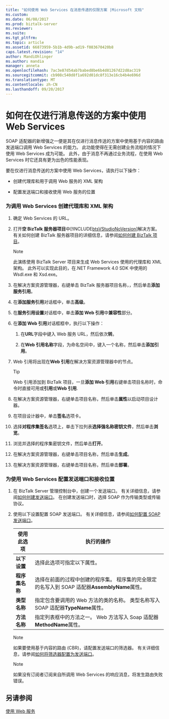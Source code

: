 ```yaml
---
title: "如何使用 Web Services 在消息传递的仅限方案 |Microsoft 文档"
ms.custom: 
ms.date: 06/08/2017
ms.prod: biztalk-server
ms.reviewer: 
ms.suite: 
ms.tgt_pltfrm: 
ms.topic: article
ms.assetid: 66873959-5b1b-4d9b-ad19-f083670420b8
caps.latest.revision: "14"
author: MandiOhlinger
ms.author: mandia
manager: anneta
ms.openlocfilehash: 7ac3e87d54ab7babed8be6b4d81267d22d8ac319
ms.sourcegitcommit: cb908c540d8f1a692d01dc8f313e16cb4b4e696d
ms.translationtype: MT
ms.contentlocale: zh-CN
ms.lasthandoff: 09/20/2017
---
```

# <a name="how-to-consume-web-services-in-a-messaging-only-scenario"></a>如何在仅进行消息传送的方案中使用 Web Services
SOAP 适配器的新增强之一便是其在仅进行消息传送的方案中使用基于内容的路由发送端口调用 Web Services 的能力。 此功能使得在无需创建业务流程的情况下使用 Web Services 成为可能。 此外，由于消息不再通过业务流程，在使用 Web Services 时它还具有更为出色的性能表现。  
  
 要在仅进行消息传送的方案中使用 Web Services，请执行以下操作：  
  
-   创建代理库和用于调用 Web 服务的 XML 架构  
  
-   配置发送端口和接收使用 Web 服务的位置  
  
### <a name="to-create-a-proxy-library-and-xml-schemas-for-invoking-web-services"></a>为调用 Web Services 创建代理库和 XML 架构  
  
1.  确定 Web Services 的 URL。  
  
2.  打开**空 BizTalk 服务器项目**中[!INCLUDE[btsVStudioNoVersion](../includes/btsvstudionoversion-md.md)]解决方案。 有关如何创建 BizTalk 服务器项目的详细信息，请参阅[如何创建 BizTalk 项目](../core/how-to-create-biztalk-projects.md)。  
  
    > [!NOTE]
    >  此演练使用 BizTalk Server 项目来生成 Web Services 使用的代理库和 XML 架构。 此外可以实现此目的，在.NET Framework 4.0 SDK 中使用的 Wsdl.exe 和 Xsd.exe。  
  
3.  在解决方案资源管理器，右键单击 BizTalk 服务器项目名称，，然后单击**添加服务引用**。  
  
4.  在**添加服务引用**对话框中，单击**高级**。  
  
5.  在**服务引用设置**对话框中，单击**添加 Web 引用**中**兼容性**部分。  
  
6.  在**添加 Web 引用**对话框框中，执行以下操作：  
  
    1.  在**URL**字段中键入 Web 服务 URL，然后依次**转**。  
  
    2.  在**Web 引用名称**字段，为命名空间中，键入一个名称，然后单击**添加引用**。  
  
7.  Web 引用将出现在**Web 引用**在解决方案资源管理器中的节点。  
  
    > [!TIP]
    >  Web 引用添加到 BizTalk 项目，一旦**添加 Web 引用**右键单击项目名称时，命令时直接可用或**引用**或**Web 引用**.  
  
8.  在解决方案资源管理器，右键单击项目名称，然后单击**属性**以启动项目设计器。  
  
9. 在项目设计器中，单击**签名**选项卡。  
  
10. 选择**对程序集签名**选项上，单击下拉列表**选择强名称密钥文件**，然后单击**浏览**。  
  
11. 浏览并选择的程序集密钥文件，然后单击**打开**。  
  
12. 在解决方案资源管理器，右键单击项目名称，然后单击**生成**。  
  
13. 在解决方案资源管理器，右键单击项目名称，然后单击**部署**。  
  
### <a name="to-configure-a-send-port-and-receive-location-for-consuming-a-web-service"></a>为使用 Web Services 配置发送端口和接收位置  
  
1.  在 BizTalk Server 管理控制台中，创建一个发送端口。 有关详细信息，请参阅[如何创建发送端口](../core/how-to-create-a-send-port2.md)。 在创建发送端口时，选择 SOAP 作为传输类型或传输协议。  
  
2.  使用以下设置配置 SOAP 发送端口。 有关详细信息，请参阅[如何配置 SOAP 发送端口](../core/how-to-configure-a-soap-send-port.md)。  
  
    |使用此选项|执行的操作|  
    |--------------|----------------|  
    |**以下设置**|选择此选项可指定以下属性。|  
    |**程序集名称**|选择在前面的过程中创建的程序集。 程序集的完全限定的名写入到 SOAP 适配器**AssemblyName**属性。|  
    |**类型名称**|指定包含要调用的 Web 方法的类的名称。 类型名称写入 SOAP 适配器**TypeName**属性。|  
    |**方法名称**|指定列表框中的方法之一。 Web 方法写入 Soap 适配器**MethodName**属性。|  
  
    > [!NOTE]
    >  如果要使用基于内容的路由 (CBR)，请配置发送端口的筛选器。 有关详细信息，请参阅[如何将筛选器配置为发送端口](../core/how-to-configure-filters-for-a-send-port.md)。  
  
    > [!NOTE]
    >  如果没有订阅者订阅来自所调用 Web Services 的响应消息，将发生路由失败错误。  
  
## <a name="see-also"></a>另请参阅  
 [使用 Web 服务](../core/consuming-web-services.md)